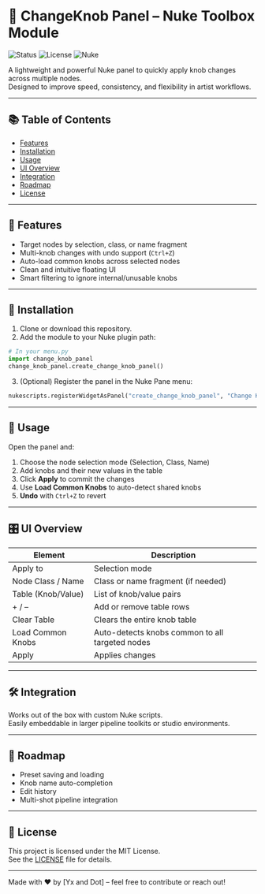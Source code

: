 # 🧩 ChangeKnob Panel – Nuke Toolbox Module

![Status](https://img.shields.io/badge/status-stable-brightgreen)
![License](https://img.shields.io/badge/license-MIT-blue)
![Nuke](https://img.shields.io/badge/Nuke-13+-orange)

A lightweight and powerful Nuke panel to quickly apply knob changes across multiple nodes.  
Designed to improve speed, consistency, and flexibility in artist workflows.

---

## 📚 Table of Contents

- [Features](#features)
- [Installation](#installation)
- [Usage](#usage)
- [UI Overview](#ui-overview)
- [Integration](#integration)
- [Roadmap](#roadmap)
- [License](#license)

---

## 🚀 Features

- Target nodes by selection, class, or name fragment
- Multi-knob changes with undo support (`Ctrl+Z`)
- Auto-load common knobs across selected nodes
- Clean and intuitive floating UI
- Smart filtering to ignore internal/unusable knobs

---

## 💾 Installation

1. Clone or download this repository.
2. Add the module to your Nuke plugin path:

```python
# In your menu.py
import change_knob_panel
change_knob_panel.create_change_knob_panel()
```

3. (Optional) Register the panel in the Nuke Pane menu:

```python
nukescripts.registerWidgetAsPanel("create_change_knob_panel", "Change Knob Panel", "yalux.changeknob")
```

---

## 🧰 Usage

Open the panel and:

1. Choose the node selection mode (Selection, Class, Name)
2. Add knobs and their new values in the table
3. Click **Apply** to commit the changes
4. Use **Load Common Knobs** to auto-detect shared knobs
5. **Undo** with `Ctrl+Z` to revert

---

## 🎛️ UI Overview

| Element              | Description                                              |
|----------------------|----------------------------------------------------------|
| Apply to             | Selection mode                                           |
| Node Class / Name    | Class or name fragment (if needed)                       |
| Table (Knob/Value)   | List of knob/value pairs                                 |
| + / –                | Add or remove table rows                                 |
| Clear Table          | Clears the entire knob table                             |
| Load Common Knobs    | Auto-detects knobs common to all targeted nodes          |
| Apply                | Applies changes                                           |

---

## 🛠 Integration

Works out of the box with custom Nuke scripts.  
Easily embeddable in larger pipeline toolkits or studio environments.

---

## 📌 Roadmap

- Preset saving and loading
- Knob name auto-completion
- Edit history
- Multi-shot pipeline integration

---

## 📄 License

This project is licensed under the MIT License.  
See the [LICENSE](LICENSE) file for details.

---

Made with ❤️ by [Yx and Dot] – feel free to contribute or reach out!